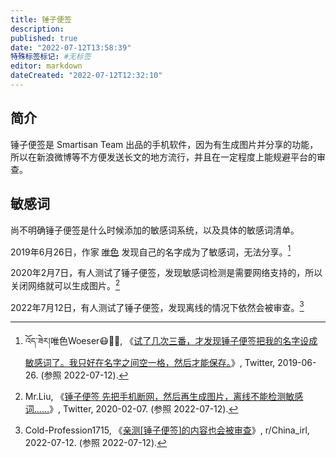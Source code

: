 ```yaml
---
title: 锤子便签
description:
published: true
date: "2022-07-12T13:58:39"
特殊标签标记: #无标签
editor: markdown
dateCreated: "2022-07-12T12:32:10"
---
```


## 简介

锤子便签是 Smartisan Team 出品的手机软件，因为有生成图片并分享的功能，所以在新浪微博等不方便发送长文的地方流行，并且在一定程度上能规避平台的审查。

## 敏感词

尚不明确锤子便签是什么时候添加的敏感词系统，以及具体的敏感词清单。

2019年6月26日，作家 [唯色][] 发现自己的名字成为了敏感词，无法分享。[^1143761097146507265]

[唯色]: /people/唯色.md

[^1143761097146507265]: འོད་ཟེར།唯色Woeser😷💙💛, 《[试了几次三番，才发现锤子便签把我的名字设成敏感词了。我只好在名字之间空一格，然后才能保存。](https://twitter.com/degewa/status/1143761097146507265)》, Twitter, 2019-06-26. (参照 2022-07-12).

2020年2月7日，有人测试了锤子便签，发现敏感词检测是需要网络支持的，所以关闭网络就可以生成图片。[^7418]

[^7418]: Mr.Liu, 《[锤子便签 先把手机断网，然后再生成图片，离线不能检测敏感词……](https://web.archive.org/web/20200208074237/https://twitter.com/vanjiong/status/1225799745848741895)》, Twitter, 2020-02-07. (参照 2022-07-12).

2022年7月12日，有人测试了锤子便签，发现离线的情况下依然会被审查。[^vx01k2]

[^vx01k2]: Cold-Profession1715, 《[亲测[锤子便签]的内容也会被审查](www.reddit.com/r/China_irl/comments/vx01k2/亲测锤子便签的内容也会被审查/)》, r/China_irl, 2022-07-12. (参照 2022-07-12).
